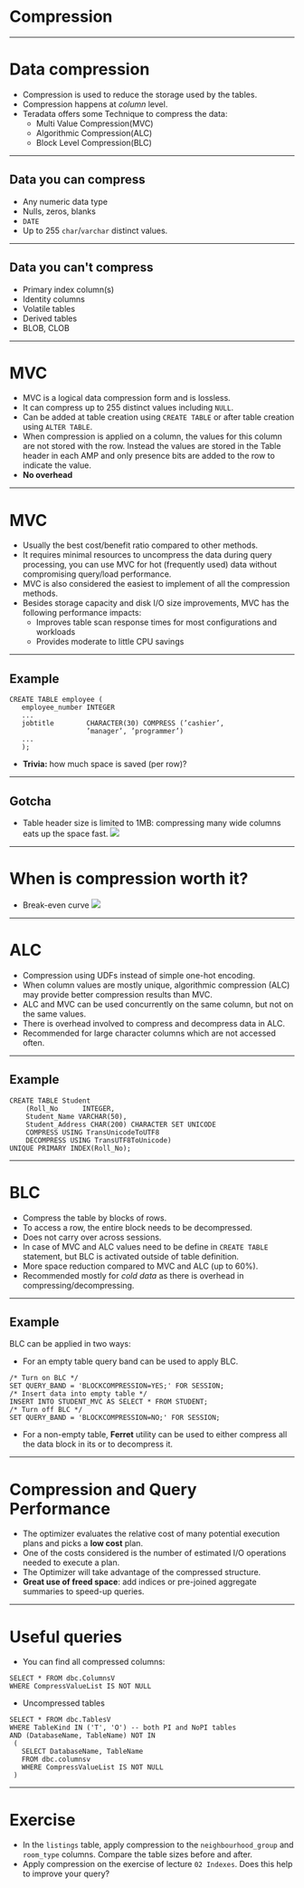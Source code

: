 # Compression

---
# Data compression
- Compression is used to reduce the storage used by the tables.
- Compression happens at *column* level.
- Teradata offers some Technique to compress the data:
  - Multi Value Compression(MVC)
  - Algorithmic Compression(ALC)
  - Block Level Compression(BLC)


---
## Data you can compress 
- Any numeric data type
- Nulls, zeros, blanks
- `DATE`
- Up to 255 `char`/`varchar` distinct values.

---
## Data you can't compress 
- Primary index column(s)
- Identity columns
- Volatile tables
- Derived tables
- BLOB, CLOB



---
# MVC
- MVC is a logical data compression form and is lossless.
- It can compress up to 255 distinct values including `NULL`. 
- Can be added at table creation using `CREATE TABLE` or after table creation using `ALTER TABLE`.
- When compression is applied on a column, the values for this column are not stored with the row. Instead the values are stored in the Table header in each AMP and only presence bits are added to the row to indicate the value.
- **No overhead**

---
# MVC
- Usually the best cost/benefit ratio compared to other methods.
- It requires minimal resources to uncompress the data during query processing, you can use MVC for hot (frequently used) data without compromising query/load performance. 
- MVC is also considered the easiest to implement of all the compression methods.
- Besides storage capacity and disk I/O size improvements, MVC has the following performance impacts:
	- Improves table scan response times for most configurations and workloads
	- Provides moderate to little CPU savings


---
## Example
```
CREATE TABLE employee (
   employee_number INTEGER
   ...
   jobtitle        CHARACTER(30) COMPRESS (’cashier’,
                   ’manager’, ’programmer’)
   ...
   );
```
- **Trivia:** how much space is saved (per row)?

---
## Gotcha
- Table header size is limited to 1MB: compressing many wide columns eats up the space fast.
![](../img/mvc.png)


---
# When is compression worth it?
- Break-even curve
![](../img/mvc2.gif)

---
# ALC
- Compression using UDFs instead of simple one-hot encoding.
- When column values are mostly unique, algorithmic compression (ALC) may provide better compression results than MVC.
- ALC and MVC can be used concurrently on the same column, but not on the same values.
- There is overhead involved to compress and decompress data in ALC.
- Recommended for large character columns which are not accessed often.

---
## Example
```
CREATE TABLE Student
    (Roll_No      INTEGER,
    Student_Name VARCHAR(50),
    Student_Address CHAR(200) CHARACTER SET UNICODE
    COMPRESS USING TransUnicodeToUTF8
    DECOMPRESS USING TransUTF8ToUnicode)
UNIQUE PRIMARY INDEX(Roll_No); 
```

---
# BLC
- Compress the table by blocks of rows.
- To access a row, the entire block needs to be decompressed. 
- Does not carry over across sessions.
- In case of MVC and ALC values need to be define in `CREATE TABLE` statement, but BLC is activated outside of table definition.
- More space reduction compared to MVC and ALC (up to 60%).
- Recommended mostly for *cold data* as there is overhead in compressing/decompressing.

---
## Example
BLC can be applied in two ways:

- For an empty table query band can be used to apply BLC.
```
/* Turn on BLC */
SET QUERY_BAND = 'BLOCKCOMPRESSION=YES;' FOR SESSION;
/* Insert data into empty table */
INSERT INTO STUDENT_MVC AS SELECT * FROM STUDENT;
/* Turn off BLC */
SET QUERY_BAND = 'BLOCKCOMPRESSION=NO;' FOR SESSION;
```

- For a non-empty table, **Ferret** utility can be used to either compress all the data block in its or to  decompress it.


---
# Compression and Query Performance
- The optimizer evaluates the relative cost of many potential execution plans and picks a **low cost** plan.
- One of the costs considered is the number of estimated I/O operations needed to execute a plan.
- The Optimizer will take advantage of the compressed structure.
- **Great use of freed space**: add indices or pre-joined aggregate summaries to speed-up queries.

---
# Useful queries
- You can find all compressed columns:

```
SELECT * FROM dbc.ColumnsV 
WHERE CompressValueList IS NOT NULL
```

- Uncompressed tables

```
SELECT * FROM dbc.TablesV
WHERE TableKind IN ('T', 'O') -- both PI and NoPI tables
AND (DatabaseName, TableName) NOT IN 
 (
   SELECT DatabaseName, TableName 
   FROM dbc.columnsv
   WHERE CompressValueList IS NOT NULL
 )
```

---
# Exercise
- In the `listings` table, apply compression to the `neighbourhood_group` and `room_type` columns. Compare the table sizes before and after.
- Apply compression on the exercise of lecture `02 Indexes`. Does this help to improve your query?